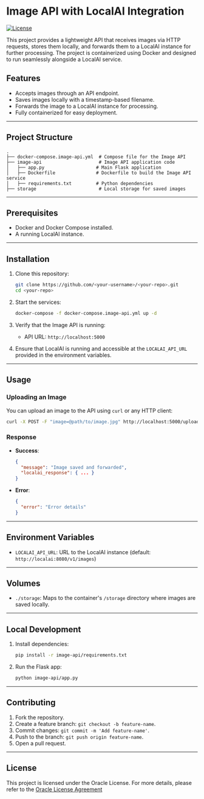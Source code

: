 # Image API with LocalAI Integration

[![License](https://upload.wikimedia.org/wikipedia/commons/thumb/e/e1/Oracle_Corporation_logo.svg/2560px-Oracle_Corporation_logo.svg.png)](https://www.oracle.com/legal/)

This project provides a lightweight API that receives images via HTTP requests, stores them locally, and forwards them to a LocalAI instance for further processing. The project is containerized using Docker and designed to run seamlessly alongside a LocalAI service.

## Features
- Accepts images through an API endpoint.
- Saves images locally with a timestamp-based filename.
- Forwards the image to a LocalAI instance for processing.
- Fully containerized for easy deployment.

---

## Project Structure
```
.
├── docker-compose.image-api.yml  # Compose file for the Image API
├── image-api                     # Image API application code
│   ├── app.py                   # Main Flask application
│   ├── Dockerfile               # Dockerfile to build the Image API service
│   ├── requirements.txt         # Python dependencies
├── storage                       # Local storage for saved images
```

---

## Prerequisites
- Docker and Docker Compose installed.
- A running LocalAI instance.

---

## Installation

1. Clone this repository:
   ```bash
   git clone https://github.com/<your-username>/<your-repo>.git
   cd <your-repo>
   ```

2. Start the services:
   ```bash
   docker-compose -f docker-compose.image-api.yml up -d
   ```

3. Verify that the Image API is running:
   - API URL: `http://localhost:5000`

4. Ensure that LocalAI is running and accessible at the `LOCALAI_API_URL` provided in the environment variables.

---

## Usage

### Uploading an Image
You can upload an image to the API using `curl` or any HTTP client:
```bash
curl -X POST -F "image=@path/to/image.jpg" http://localhost:5000/upload
```

### Response
- **Success**:
  ```json
  {
    "message": "Image saved and forwarded",
    "localai_response": { ... }
  }
  ```
- **Error**:
  ```json
  {
    "error": "Error details"
  }
  ```

---

## Environment Variables

- `LOCALAI_API_URL`: URL to the LocalAI instance (default: `http://localai:8080/v1/images`)

---

## Volumes

- `./storage`: Maps to the container's `/storage` directory where images are saved locally.

---

## Local Development

1. Install dependencies:
   ```bash
   pip install -r image-api/requirements.txt
   ```

2. Run the Flask app:
   ```bash
   python image-api/app.py
   ```

---

## Contributing

1. Fork the repository.
2. Create a feature branch: `git checkout -b feature-name`.
3. Commit changes: `git commit -m 'Add feature-name'`.
4. Push to the branch: `git push origin feature-name`.
5. Open a pull request.

---

## License

This project is licensed under the Oracle License. For more details, please refer to the [Oracle License Agreement](https://www.oracle.com/legal/) 
